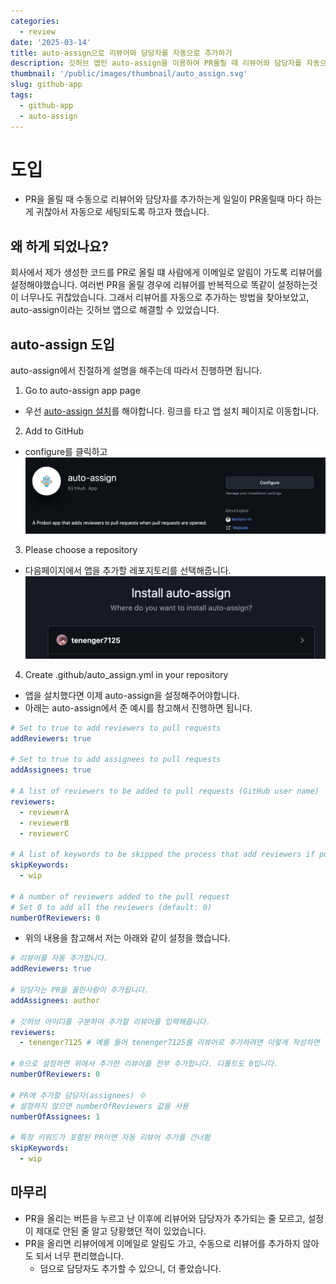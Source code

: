 ```yaml
---
categories:
  - review
date: '2025-03-14'
title: auto-assign으로 리뷰어와 담당자를 자동으로 추가하기
description: 깃허브 앱인 auto-assign을 이용하여 PR올릴 때 리뷰어와 담당자를 자동으로 추가하기
thumbnail: '/public/images/thumbnail/auto_assign.svg'
slug: github-app
tags:
  - github-app
  - auto-assign
---
```


# 도입

- PR을 올릴 때 수동으로 리뷰어와 담당자를 추가하는게 일일이 PR올릴때 마다 하는게 귀찮아서 자동으로 세팅되도록 하고자 했습니다.

## 왜 하게 되었나요?

회사에서 제가 생성한 코드를 PR로 올릴 떄 사람에게 이메일로 알림이 가도록 리뷰어를 설정해야했습니다.
여러번 PR을 올릴 경우에 리뷰어를 반복적으로 똑같이 설정하는것이 너무나도 귀찮았습니다.
그래서 리뷰어를 자동으로 추가하는 방법을 찾아보았고, auto-assign이라는 깃허브 앱으로 해결할 수 있었습니다.

## auto-assign 도입

auto-assign에서 친절하게 설명을 해주는데 따라서 진행하면 됩니다.

1. Go to auto-assign app page

- 우선 [auto-assign 설치](https://github.com/apps/auto-assign)를 해야합니다. 링크를 타고 앱 설치 페이지로 이동합니다.

2. Add to GitHub

- configure를 클릭하고
  ![auto-assign configure](/public/images/post/15/auto_assign_configure.png)

3. Please choose a repository

- 다음페이지에서 앱을 추가할 레포지토리를 선택해줍니다.
  ![auto-assign configure](/public/images/post/15/auto_assign_install.png)

4. Create .github/auto_assign.yml in your repository

- 앱을 설치했다면 이제 auto-assign을 설정해주어야합니다.
- 아래는 auto-assign에서 준 예시를 참고해서 진행하면 됩니다.

```yaml
# Set to true to add reviewers to pull requests
addReviewers: true

# Set to true to add assignees to pull requests
addAssignees: true

# A list of reviewers to be added to pull requests (GitHub user name)
reviewers:
  - reviewerA
  - reviewerB
  - reviewerC

# A list of keywords to be skipped the process that add reviewers if pull requests include it
skipKeywords:
  - wip

# A number of reviewers added to the pull request
# Set 0 to add all the reviewers (default: 0)
numberOfReviewers: 0
```

- 위의 내용을 참고해서 저는 아래와 같이 설정을 했습니다.

```yaml
# 리뷰어를 자동 추가합니다.
addReviewers: true

# 담당자는 PR을 올린사람이 추가됩니다.
addAssignees: author

# 깃허브 아이디를 구분하여 추가할 리뷰어를 입력해줍니다.
reviewers:
  - tenenger7125 # 예를 들어 tenenger7125를 리뷰어로 추가하려면 이렇게 작성하면 됩니다.

# 0으로 설정하면 위에서 추가한 리뷰어를 전부 추가합니다. 디폴트도 0입니다.
numberOfReviewers: 0

# PR에 추가할 담당자(assignees) 수
# 설정하지 않으면 numberOfReviewers 값을 사용
numberOfAssignees: 1

# 특정 키워드가 포함된 PR이면 자동 리뷰어 추가를 건너뜀
skipKeywords:
  - wip
```

## 마무리

- PR을 올리는 버튼을 누르고 난 이후에 리뷰어와 담당자가 추가되는 줄 모르고, 설정이 제대로 안된 줄 알고 당황했던 적이 있었습니다.
- PR을 올리면 리뷰어에게 이메일로 알림도 가고, 수동으로 리뷰어를 추가하지 않아도 되서 너무 편리했습니다.
  - 덤으로 담당자도 추가할 수 있으니, 더 좋았습니다.

<br/>
